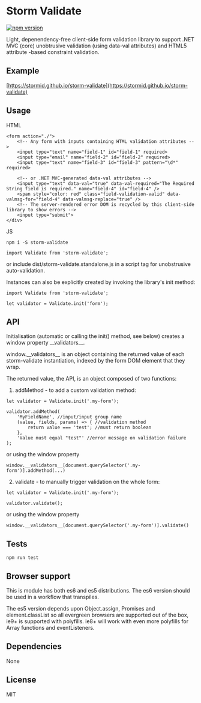 # Storm Validate
[![npm version](https://badge.fury.io/js/storm-validate.svg)](https://badge.fury.io/js/storm-validate)

Light, depenendency-free client-side form validation library to support .NET MVC (core) unobtrusive validation (using data-val attributes) and HTML5 attribute 
-based constraint validation.

## Example
[https://stormid.github.io/storm-validate](https://stormid.github.io/storm-validate)

## Usage
HTML
```
<form action="./">
    <!-- Any form with inputs containing HTML validation attributes -->
	<input type="text" name="field-1" id="field-1" required>
	<input type="email" name="field-2" id="field-2" required>
	<input type="text" name="field-3" id="field-3" pattern="\d*" required>
    
    <!-- or .NET MVC-generated data-val attributes -->
    <input type="text" data-val="true" data-val-required="The Required String field is required." name="field-4" id="field-4" />
    <span style="color: red" class="field-validation-valid" data-valmsg-for="field-4" data-valmsg-replace="true" />
    <!-- The server-rendered error DOM is recycled by this client-side library to show errors -->
    <input type="submit">
</div>
```
JS
```
npm i -S storm-validate
```
```
import Validate from 'storm-validate';
```
or include dist/storm-validate.standalone.js in a script tag for unobstrusive auto-validation.

Instances can also be explicitly created by invoking the library's init method: 
```
import Validate from 'storm-validate';

let validator = Validate.init('form');

```
## API
Initialisation (automatic or calling the init() method, see below) creates a window property \_\_validators\_\_.

window.\_\_validators\_\_ is an object containing the returned value of each storm-validate instantiation, indexed by the form DOM element that they wrap.

The returned value, the API, is an object composed of two functions:

1. addMethod - to add a custom validation method:
```
let validator = Validate.init('.my-form');

validator.addMethod(
    'MyFieldName', //input/input group name
    (value, fields, params) => { //validation method
        return value === 'test'; //must return boolean
    },
    'Value must equal "test"' //error message on validation failure
);
```
or using the window property
```
window.__validators__[document.querySelector('.my-form')].addMethod(...)
```

2. validate - to manually trigger validation on the whole form:
```
let validator = Validate.init('.my-form');

validator.validate();
```
or using the window property
```
window.__validators__[document.querySelector('.my-form')].validate()
```

## Tests
```
npm run test
```

## Browser support
This is module has both es6 and es5 distributions. The es6 version should be used in a workflow that transpiles.

The es5 version depends upon Object.assign, Promises and element.classList so all evergreen browsers are supported out of the box, ie9+ is supported with polyfills. ie8+ will work with even more polyfills for Array functions and eventListeners.

## Dependencies
None

## License
MIT
